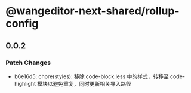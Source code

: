 # @wangeditor-next-shared/rollup-config

## 0.0.2

### Patch Changes

- b6e16d5: chore(styles): 移除 code-block.less 中的样式，转移至 code-highlight 模块以避免重复，同时更新相关导入路径
